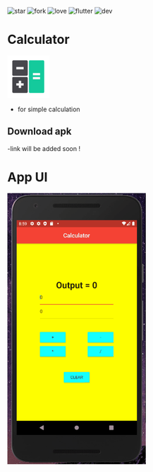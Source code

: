 ![star](https://img.shields.io/github/stars/swaraj961/Calculator-flutter) ![fork](https://img.shields.io/github/forks/swaraj961/Calculator-flutter) ![love](https://img.shields.io/badge/open%20%20source-%E2%9D%A4-red) ![flutter](https://img.shields.io/badge/Flutter-Framework-blue) ![dev](https://img.shields.io/badge/developed%20by%20-swaraj%20routray-green)
# Calculator 
![Icon](https://github.com/swaraj961/Calculator-flutter/blob/master/images/ic_launcher.png)
- for simple calculation 

## Download apk 
-link will be added soon !

# App UI 
![Finished App](https://github.com/swaraj961/Calculator-flutter/blob/master/images/calc.gif)


